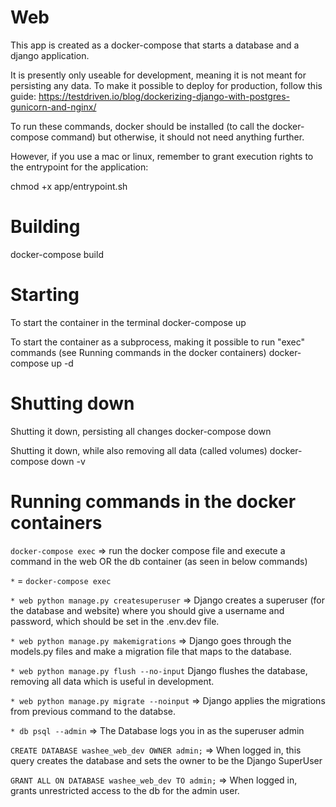 # Web
This app is created as a docker-compose that starts a database and a django application.

It is presently only useable for development, meaning it is not meant for persisting any data. To make it possible to deploy for production, follow this guide:
https://testdriven.io/blog/dockerizing-django-with-postgres-gunicorn-and-nginx/

To run these commands, docker should be installed (to call the docker-compose command) but otherwise, it should not need anything further.

However, if you use a mac or linux, remember to grant execution rights to the entrypoint for the application:

chmod +x app/entrypoint.sh

# Building
docker-compose build

# Starting
To start the container in the terminal
docker-compose up

To start the container as a subprocess, making it possible to run "exec" commands (see Running commands in the docker containers)
docker-compose up -d

# Shutting down
Shutting it down, persisting all changes
docker-compose down

Shutting it down, while also removing all data (called volumes)
docker-compose down -v

# Running commands in the docker containers
`docker-compose exec` => 
run the docker compose file and execute a command in the web OR the db container (as seen in below commands)

`*` = `docker-compose exec`

`* web python manage.py createsuperuser` =>
Django creates a superuser (for the database and website) where you should give a username and password, which should be set in the .env.dev file.

`* web python manage.py makemigrations` =>
Django goes through the models.py files and make a migration file that maps to the database.

`* web python manage.py flush --no-input`
Django flushes the database, removing all data which is useful in development.

`* web python manage.py migrate --noinput` =>
Django applies the migrations from previous command to the databse.

`* db psql --admin` =>
The Database logs you in as the superuser admin

`CREATE DATABASE washee_web_dev OWNER admin;` =>
When logged in, this query creates the database and sets the owner  to be the Django SuperUser

`GRANT ALL ON DATABASE washee_web_dev TO admin;` =>
When logged in, grants unrestricted access to the db for the admin user.